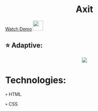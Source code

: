 <h1 align="center">Axit</h1>


<a href="https://victoria-gudoit.github.io/Axit/" target="_blank">Watch Demo</a> <img src="https://github.com/blackcater/blackcater/raw/main/images/Hi.gif" height="32"/></h1>

## ⭐️ Adaptive:

<p align="center">
  <img src="https://user-images.githubusercontent.com/67506976/159937007-0fe7a644-a5ca-447d-8813-4296cf564e85.gif">
</p>


# Technologies:
<code>+</code> HTML

<code>+</code> CSS
